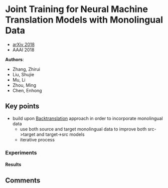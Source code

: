 # Joint Training for Neural Machine Translation Models with Monolingual Data
* [arXiv 2018](https://arxiv.org/abs/1803.00353)
* AAAI 2018

**Authors**:
* Zhang, Zhirui
* Liu, Shujie
* Mu, Li
* Zhou, Ming
* Chen, Enhong

## Key points
* build upon [Backtranslation](machine_learning\nlp\machine_translation\15_improving_nmt_with_monolingual_data.md) approach in order to incorporate monolingual data
  * use both source and target monolingual data to improve both src->target and target->src models
  * iterative process

### Experiments ###
#### Results ####

## Comments
